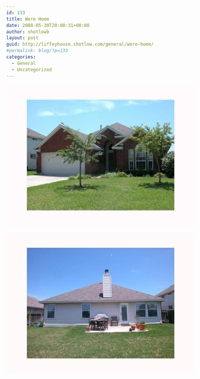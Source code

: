 ```yaml
---
id: 133
title: Were Home
date: 2008-05-30T20:00:31+00:00
author: shotlowb
layout: post
guid: http://liffeyhouse.shotlow.com/general/were-home/
#permalink: blog/?p=133
categories:
  - General
  - Uncategorized
---
```

[<img src="/vendor/img/uploads/2011/04/20110405-100427.jpg" alt="20110405-100427.jpg" class="alignnone size-full" />](/vendor/img/uploads/2011/04/20110405-100427.jpg)

[<img src="/vendor/img/uploads/2011/04/20110405-100501.jpg" alt="20110405-100501.jpg" class="alignnone size-full" />](/vendor/img/uploads/2011/04/20110405-100501.jpg)
